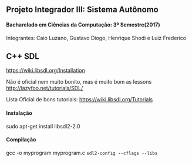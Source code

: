 ## Projeto Integrador III: Sistema Autônomo
#### Bacharelado em Ciências da Computação: 3º Semestre(2017)

Integrantes: Caio Luzano, Gustavo Diogo, Henrique Shodi e Luiz Frederico


## C++ SDL

https://wiki.libsdl.org/Installation

Não é oficial nem muito bonito, mas é muito bom as lessons
http://lazyfoo.net/tutorials/SDL/

Lista Oficial de bons tutoriais:
https://wiki.libsdl.org/Tutorials

#### Instalação

sudo apt-get install libsdl2-2.0

#### Compilação

gcc -o myprogram myprogram.c `sdl2-config --cflags --libs`
